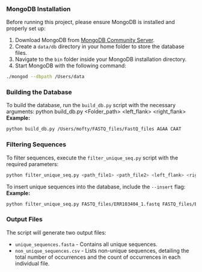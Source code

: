 ### MongoDB Installation
Before running this project, please ensure MongoDB is installed and properly set up:

1. Download MongoDB from [MongoDB Community Server](https://www.mongodb.com/try/download/community).
2. Create a `data/db` directory in your home folder to store the database files.
3. Navigate to the `bin` folder inside your MongoDB installation directory.
4. Start MongoDB with the following command:
```bash
./mongod --dbpath /Users/data
```



### Building the Database
To build the database, run the `build_db.py` script with the necessary arguments:
python build_db.py <Folder_path> <left_flank> <right_flank>
**Example:**
```bash
python build_db.py /Users/mofty/FASTQ_files/FastQ_files AGAA CAAT
```



### Filtering Sequences
To filter sequences, execute the `filter_unique_seq.py` script with the required parameters:
```bash
python filter_unique_seq.py <path_file1> <path_file2> <left_flank> <right_flank> <edit_distance_threshold>
```

To insert unique sequences into the database, include the `--insert` flag:
**Example:**
```bash
python filter_unique_seq.py FASTQ_files/ERR103404_1.fastq FASTQ_files/ERR103404_2.fastq AGAA CAAT 10 --insert
```


### Output Files
The script will generate two output files:
- `unique_sequences.fasta` - Contains all unique sequences.
- `non_unique_sequences.csv` - Lists non-unique sequences, detailing the total number of occurrences and the count of occurrences in each individual file.

